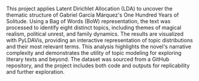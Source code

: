 This project applies Latent Dirichlet Allocation (LDA) to uncover the thematic structure of Gabriel García Márquez's One Hundred Years of Solitude. Using a Bag of Words (BoW) representation, the text was processed to identify eight distinct topics, including themes of magical realism, political unrest, and family dynamics. The results are visualized with PyLDAVis, providing an interactive representation of topic distributions and their most relevant terms. This analysis highlights the novel's narrative complexity and demonstrates the utility of topic modeling for exploring literary texts and beyond. The dataset was sourced from a GitHub repository, and the project includes both code and outputs for replicability and further exploration.
